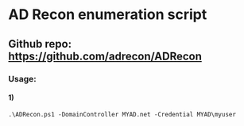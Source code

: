# AD Recon enumeration script

## Github repo: https://github.com/adrecon/ADRecon

### Usage:

#### 1) 

    .\ADRecon.ps1 -DomainController MYAD.net -Credential MYAD\myuser
